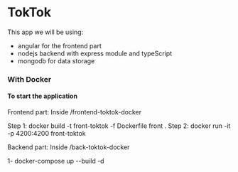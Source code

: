 # TokTok

This app we will be using:

- angular for the frontend part
- nodejs backend with express module and typeScript
- mongodb for data storage

### With Docker

#### To start the application

Frontend part:
Inside /frontend-toktok-docker

Step 1: docker build -t front-toktok -f Dockerfile front .
Step 2: docker run -it -p 4200:4200 front-toktok

Backend part:
Inside /back-toktok-docker

1- docker-compose up --build -d

<!-- 1- docker build -t back-toktok -f Dockerfile back
2- docker run -it -p 3000:3000 back-toktok -->
